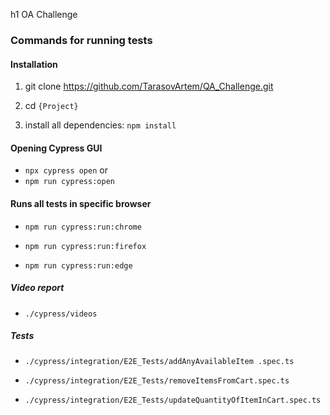 h1 OA Challenge 

### Commands for running tests

#### Installation

1. git clone <https://github.com/TarasovArtem/QA_Challenge.git>

2. cd  `{Project}`

3. install all dependencies: `npm install`


#### Opening Cypress GUI

- `npx cypress open` 
or 
- `npm run cypress:open`


#### Runs all tests in specific browser

- `npm run cypress:run:chrome`

- `npm run cypress:run:firefox`

- `npm run cypress:run:edge`

##### Video report

- `./cypress/videos`

##### Tests

- `./cypress/integration/E2E_Tests/addAnyAvailableItem .spec.ts`

- `./cypress/integration/E2E_Tests/removeItemsFromCart.spec.ts`

- `./cypress/integration/E2E_Tests/updateQuantityOfItemInCart.spec.ts`

